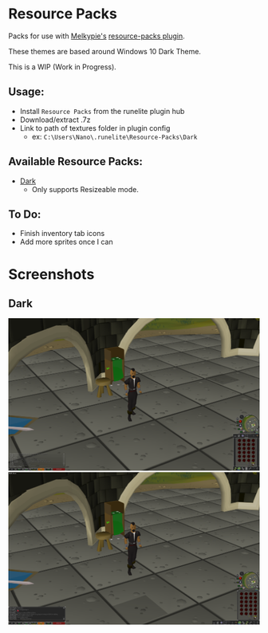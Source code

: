 # Resource Packs
Packs for use with [Melkypie's](https://github.com/melkypie) [resource-packs plugin](https://github.com/melkypie/resource-packs).

These themes are based around Windows 10 Dark Theme.

This is a WIP (Work in Progress).


## Usage:
- Install `Resource Packs` from the runelite plugin hub
- Download/extract .7z
- Link to path of textures folder in plugin config
  - ex: `C:\Users\Nano\.runelite\Resource-Packs\Dark`


## Available Resource Packs:
- [Dark](https://github.com/Nan0bit/Resource-Packs/raw/master/Dark/release/Dark.7z)
  * Only supports Resizeable mode.
  
  
## To Do:
- Finish inventory tab icons
- Add more sprites once I can


# Screenshots
## Dark
![image](https://raw.githubusercontent.com/Nan0bit/Resource-Packs/master/Dark/screenshots/resizeable_nosidepanels_transparentchat_WIP.png)
![image](https://raw.githubusercontent.com/Nan0bit/Resource-Packs/master/Dark/screenshots/resizeable_sidepanels_opaquechat_WIP.png)
